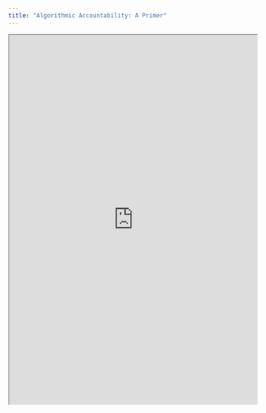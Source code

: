 ```yaml
---
title: "Algorithmic Accountability: A Primer"
---
```



<iframe height="750" width="100%" src="https://ewelton.github.io/ktest/wiki.html#Algorithmic%20Accountability:%20A%20Primer"></iframe>
